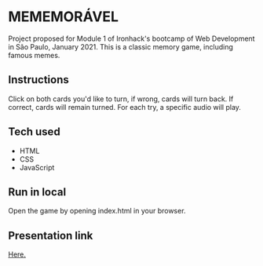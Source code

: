 # MEMEMORÁVEL

Project proposed for Module 1 of Ironhack's bootcamp of Web Development in São Paulo, January 2021.
This is a classic memory game, including famous memes.


## Instructions

Click on both cards you'd like to turn, if wrong, cards will turn back.
If correct, cards will remain turned.
For each try, a specific audio will play.


## Tech used

- HTML
- CSS
- JavaScript
  

## Run in local

Open the game by opening index.html in your browser.


## Presentation link

[Here.](https://1drv.ms/p/s!AjIirwc3agEWgrhDJIkE1k1K59GARA?e=zfkPdq)

